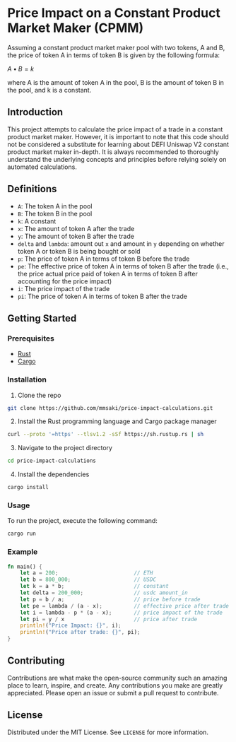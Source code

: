 # Price Impact on a Constant Product Market Maker (CPMM)

Assuming a constant product market maker pool with two tokens, A and B, the price of token A in terms of token B is given by the following formula:

$A • B = k$

where A is the amount of token A in the pool, B is the amount of token B in the pool, and k is a constant.

## Introduction

This project attempts to calculate the price impact of a trade in a constant product market maker. However, it is important to note that this code should not be considered a substitute for learning about DEFI Uniswap V2 constant product market maker in-depth. It is always recommended to thoroughly understand the underlying concepts and principles before relying solely on automated calculations.

## Definitions

- `A`: The token A in the pool
- `B`: The token B in the pool
- `k`: A constant
- `x`: The amount of token A after the trade
- `y`: The amount of token B after the trade
- `delta` and `lambda`: amount out `x` and amount in `y` depending on whether token A or token B is being bought or sold
- `p`: The price of token A in terms of token B before the trade
- `pe`: The effective price of token A in terms of token B after the trade (i.e., the price actual price paid of token A in terms of token B after accounting for the price impact)
- `i`: The price impact of the trade
- `pi`: The price of token A in terms of token B after the trade

## Getting Started

### Prerequisites

- [Rust](https://www.rust-lang.org/learn/get-started)
- [Cargo](https://doc.rust-lang.org/cargo/getting-started/installation.html)

### Installation

1. Clone the repo

```sh
git clone https://github.com/mmsaki/price-impact-calculations.git
```

2. Install the Rust programming language and Cargo package manager

```sh
curl --proto '=https' --tlsv1.2 -sSf https://sh.rustup.rs | sh
```

3. Navigate to the project directory

```sh
cd price-impact-calculations
```

4. Install the dependencies

```sh
cargo install
```

### Usage

To run the project, execute the following command:

```rust
cargo run
```

### Example

```rust
fn main() {
    let a = 200;                        // ETH
    let b = 800_000;                    // USDC
    let k = a * b;                      // constant
    let delta = 200_000;                // usdc amount_in
    let p = b / a;                      // price before trade
    let pe = lambda / (a - x);          // effective price after trade
    let i = lambda - p * (a - x);       // price impact of the trade
    let pi = y / x                      // price after trade
    println!("Price Impact: {}", i);
    println!("Price after trade: {}", pi);
}
```

## Contributing

Contributions are what make the open-source community such an amazing place to learn, inspire, and create. Any contributions you make are greatly appreciated. Please open an issue or submit a pull request to contribute.

## License

Distributed under the MIT License. See `LICENSE` for more information.
